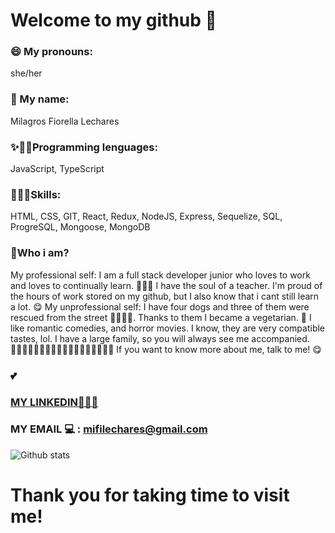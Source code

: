 # Welcome to my github 👋

### 😄 My pronouns: 
she/her

### 💖 My name:
Milagros Fiorella Lechares

### ✨👩‍🎓Programming lenguages:
 JavaScript, TypeScript

### 👩🏾‍💻Skills:
HTML,
CSS,
GIT,
React,
Redux,
NodeJS,
Express, 
Sequelize,
SQL, 
ProgreSQL,
Mongoose,
MongoDB

### 💬Who i am?
My professional self:
I am a full stack developer junior who loves to work and loves to continually learn. 👨🏾‍💻
I have the soul of a teacher.
I'm proud of the hours of work stored on my github, but I also know that i cant still learn a lot. 😋
My unprofessional self:
I have four dogs and three of them were rescued from the street 🐶🐶🐶🐶. Thanks to them I became a vegetarian. 🥦
I like romantic comedies, and horror movies. I know, they are very compatible tastes, lol.
I have a large family, so you will always see me accompanied. 👨‍👩‍👧👨‍👩‍👧‍👦👨‍👩‍👧‍👦👨‍👩‍👧‍👧👩‍👩‍👧
If you want to know more about me, talk to me! 😋

### 💕



### [MY LINKEDIN👨🏾‍💻](https://www.linkedin.com/in/milagroslechares/)

### MY EMAIL 💻 : mifilechares@gmail.com


![Github stats](https://github-readme-stats.vercel.app/api?username=mflec&theme=tokyonight&show_icons=true)


# Thank you for taking time to visit me!



<!--
**mflec/mflec** is a ✨ _special_ ✨ repository because its `README.md` (this file) appears on your GitHub profile.
-->
